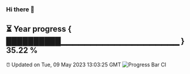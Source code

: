 ### Hi there 👋
⏳ Year progress { ██████████▁▁▁▁▁▁▁▁▁▁▁▁▁▁▁▁▁▁▁▁ } 35.22 %
---
⏰ Updated on Tue, 09 May 2023 13:03:25 GMT
![Progress Bar CI](https://github.com/liununu/liununu/workflows/Progress%20Bar%20CI/badge.svg)
